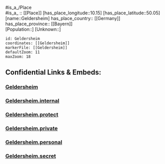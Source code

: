 ﻿---
location: [50.05,10.15] 
mapzoom: [7,12] 
mapmarker: city 
type: City
tags:
- geo/City


SpocWebEntityId: 30400
isDeleted: false
confidential: public

---
#is_a_/Place  
#is_a_ :: [[Place]] 
[has_place_longitude::10.15] 
[has_place_latitude::50.05] 
[name::Geldersheim] 
has_place_country:: [[Germany]]  
has_place_province:: [[Bayern]]  
[Population::] 
[Unknown::] 


```leaflet
id: Geldersheim
coordinates: [[Geldersheim]] 
markerFile: [[Geldersheim]] 
defaultZoom: 11 
maxZoom: 18
```


## Confidential Links & Embeds: 

### [Geldersheim](/_public/Earth/Continent/Europe/Europe~Central/Germany/Germany~West/Bayern/counties~Bayern/Schweinfurt/cities~Schweinfurt/Geldersheim.md) 

### [Geldersheim.internal](/_internal/Earth/Continent/Europe/Europe~Central/Germany/Germany~West/Bayern/counties~Bayern/Schweinfurt/cities~Schweinfurt/Geldersheim.internal.md) 

### [Geldersheim.protect](/_protect/Earth/Continent/Europe/Europe~Central/Germany/Germany~West/Bayern/counties~Bayern/Schweinfurt/cities~Schweinfurt/Geldersheim.protect.md) 

### [Geldersheim.private](/_private/Earth/Continent/Europe/Europe~Central/Germany/Germany~West/Bayern/counties~Bayern/Schweinfurt/cities~Schweinfurt/Geldersheim.private.md) 

### [Geldersheim.personal](/_personal/Earth/Continent/Europe/Europe~Central/Germany/Germany~West/Bayern/counties~Bayern/Schweinfurt/cities~Schweinfurt/Geldersheim.personal.md) 

### [Geldersheim.secret](/_secret/Earth/Continent/Europe/Europe~Central/Germany/Germany~West/Bayern/counties~Bayern/Schweinfurt/cities~Schweinfurt/Geldersheim.secret.md) 
